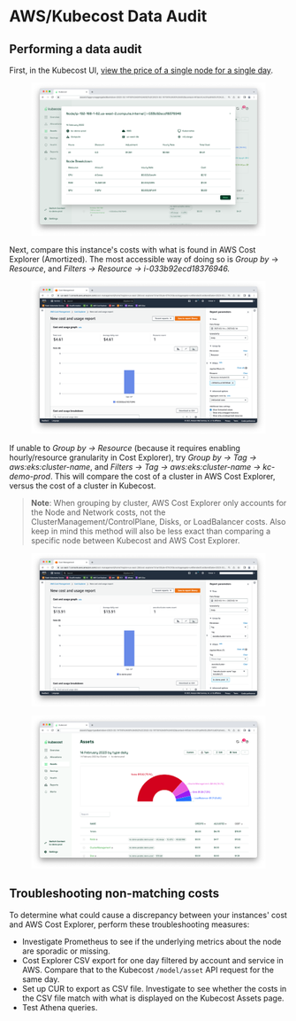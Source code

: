 # AWS/Kubecost Data Audit

## Performing a data audit

First, in the Kubecost UI, [view the price of a single node for a single day](./).

<figure><img src="../../images/data-auditing/dataaudit-step4.png" alt=""><figcaption></figcaption></figure>

Next, compare this instance's costs with what is found in AWS Cost Explorer (Amortized). The most accessible way of doing so is _Group by_ -> _Resource_, and _Filters -> Resource -> i-033b92ecd18376946._

<figure><img src="../../images/data-auditing/dataaudit-aws-costexplorer1.png" alt=""><figcaption></figcaption></figure>

If unable to _Group by -> Resource_ (because it requires enabling hourly/resource granularity in Cost Explorer), try _Group by -> Tag -> aws:eks:cluster-name_, and _Filters -> Tag -> aws:eks:cluster-name -> kc-demo-prod_. This will compare the cost of a cluster in AWS Cost Explorer, versus the cost of a cluster in Kubecost.

> **Note**: When grouping by cluster, AWS Cost Explorer only accounts for the Node and Network costs, not the ClusterManagement/ControlPlane, Disks, or LoadBalancer costs. Also keep in mind this method will also be less exact than comparing a specific node between Kubecost and AWS Cost Explorer.

<figure><img src="../../images/data-auditing/dataaudit-aws-costexplorer2.png" alt=""><figcaption></figcaption></figure>

<figure><img src="../../images/data-auditing/dataaudit-aws-kubecost.png" alt=""><figcaption></figcaption></figure>

## Troubleshooting non-matching costs

To determine what could cause a discrepancy between your instances' cost and AWS Cost Explorer, perform these troubleshooting measures:

* Investigate Prometheus to see if the underlying metrics about the node are sporadic or missing.
* Cost Explorer CSV export for one day filtered by account and service in AWS. Compare that to the Kubecost `/model/asset` API request for the same day.
* Set up CUR to export as CSV file. Investigate to see whether the costs in the CSV file match with what is displayed on the Kubecost Assets page.
* Test Athena queries.
